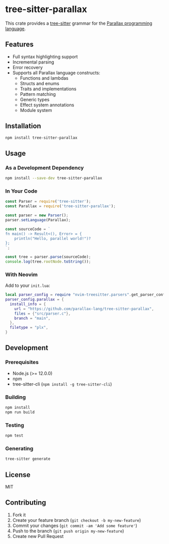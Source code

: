# tree-sitter-parallax

This crate provides a [tree-sitter](https://tree-sitter.github.io/tree-sitter/) grammar for the [Parallax programming language](https://github.com/parallax-lang/parallax).

## Features

- Full syntax highlighting support
- Incremental parsing
- Error recovery
- Supports all Parallax language constructs:
  - Functions and lambdas
  - Structs and enums
  - Traits and implementations
  - Pattern matching
  - Generic types
  - Effect system annotations
  - Module system

## Installation

```bash
npm install tree-sitter-parallax
```

## Usage

### As a Development Dependency

```bash
npm install --save-dev tree-sitter-parallax
```

### In Your Code

```javascript
const Parser = require('tree-sitter');
const Parallax = require('tree-sitter-parallax');

const parser = new Parser();
parser.setLanguage(Parallax);

const sourceCode = `
fn main() -> Result<(), Error> = {
    println("Hello, parallel world!")?
};
`;

const tree = parser.parse(sourceCode);
console.log(tree.rootNode.toString());
```

### With Neovim

Add to your `init.lua`:

```lua
local parser_config = require "nvim-treesitter.parsers".get_parser_configs()
parser_config.parallax = {
  install_info = {
    url = "https://github.com/parallax-lang/tree-sitter-parallax",
    files = {"src/parser.c"},
    branch = "main",
  },
  filetype = "plx",
}
```

## Development

### Prerequisites

- Node.js (>= 12.0.0)
- npm
- tree-sitter-cli (`npm install -g tree-sitter-cli`)

### Building

```bash
npm install
npm run build
```

### Testing

```bash
npm test
```

### Generating

```bash
tree-sitter generate
```

## License

MIT

## Contributing

1. Fork it
2. Create your feature branch (`git checkout -b my-new-feature`)
3. Commit your changes (`git commit -am 'Add some feature'`)
4. Push to the branch (`git push origin my-new-feature`)
5. Create new Pull Request 